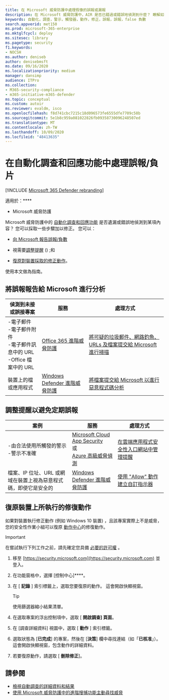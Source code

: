 ```yaml
---
title: 在 Microsoft 威脅防護中處理假像的誤報或漏報
description: 在 Microsoft 威脅防護中，AIR 是否已錯過或錯誤地偵測到什麼？ 瞭解如何將誤報或錯誤否定提交給 Microsoft 進行分析。
keywords: 自動化，調查，警示，觸發器，動作，修正，誤報，誤報，false 負數
search.appverid: met150
ms.prod: microsoft-365-enterprise
ms.mktglfcycl: deploy
ms.sitesec: library
ms.pagetype: security
f1.keywords:
- NOCSH
ms.author: deniseb
author: denisebmsft
ms.date: 09/16/2020
ms.localizationpriority: medium
manager: dansimp
audience: ITPro
ms.collection:
- M365-security-compliance
- m365-initiative-m365-defender
ms.topic: conceptual
ms.custom: autoir
ms.reviewer: evaldm, isco
ms.openlocfilehash: f8d741cbc7215c18d096573fe6555dfe7709c58b
ms.sourcegitcommit: 5e1b8c959a081022826fb09358730096248507ed
ms.translationtype: MT
ms.contentlocale: zh-TW
ms.lasthandoff: 10/09/2020
ms.locfileid: "48413635"
---
```

# <a name="handle-false-positivesnegatives-in-automated-investigation-and-response-capabilities"></a>在自動化調查和回應功能中處理誤報/負片

[!INCLUDE [Microsoft 365 Defender rebranding](../includes/microsoft-defender.md)]


適用於：****
- Microsoft 威脅防護

Microsoft 威脅防護中的 [自動化調查和回應功能](mtp-autoir.md) 是否遺漏或錯誤地偵測到某項內容？ 您可以採取一些步驟加以修正。 您可以：

- [向 Microsoft 報告誤報/負數](#report-a-false-positivenegative-to-microsoft-for-analysis)

- 視需要[調整提醒](#adjust-an-alert-to-prevent-false-positives-from-recurring) () ;和 

- [復原對裝置採取的修正動作](#undo-a-remediation-action-that-was-taken-on-a-device)。 

使用本文做為指南。 

## <a name="report-a-false-positivenegative-to-microsoft-for-analysis"></a>將誤報報告給 Microsoft 進行分析

|偵測到未接或誤接專案 |服務  |處理方式  |
|---------|---------|---------|
|-電子郵件 <br/>-電子郵件附件 <br/>-電子郵件訊息中的 URL<br/>-Office 檔案中的 URL      |[Office 365 進階威脅防護](https://docs.microsoft.com/microsoft-365/security/office-365-security/office-365-atp)        |[將可疑的垃圾郵件、網路釣魚、URLs 及檔案提交給 Microsoft 進行掃描](https://docs.microsoft.com/microsoft-365/security/office-365-security/admin-submission)         |
|裝置上的檔或應用程式    |[Windows Defender 進階威脅防護](https://docs.microsoft.com/windows/security/threat-protection)         |[將檔案提交給 Microsoft 以進行惡意程式碼分析](https://www.microsoft.com/wdsi/filesubmission)         |

## <a name="adjust-an-alert-to-prevent-false-positives-from-recurring"></a>調整提醒以避免定期誤報

|案例 |服務 |處理方式 |
|--------|--------|--------|
|-由合法使用所觸發的警示 <br/>-警示不准確    |[Microsoft Cloud App Security](https://docs.microsoft.com/cloud-app-security)<br/> 或 <br/>[Azure 高級威脅偵測](https://docs.microsoft.com/azure/security/fundamentals/threat-detection)         |[在雲端應用程式安全性入口網站中管理提醒](https://docs.microsoft.com/cloud-app-security/managing-alerts)         |
|檔案、IP 位址、URL 或網域在裝置上視為惡意程式碼，即使它是安全的|[Windows Defender 進階威脅防護](https://docs.microsoft.com/windows/security/threat-protection) |[使用 "Allow" 動作建立自訂指示器](https://docs.microsoft.com/windows/security/threat-protection/microsoft-defender-atp/manage-indicators) |


## <a name="undo-a-remediation-action-that-was-taken-on-a-device"></a>復原裝置上所執行的修復動作

如果對裝置執行修正動作 (例如 Windows 10 裝置) ，且該專案實際上不是威脅，您的安全性作業小組可以復原 [動作中心](mtp-action-center.md)的修復動作。

> [!IMPORTANT]
> 在嘗試執行下列工作之前，請先確定您具備 [必要的許可權](mtp-action-center.md#required-permissions-for-action-center-tasks) 。

1. 移至 [https://security.microsoft.com](https://security.microsoft.com) 並登入。 

2. 在功能窗格中，選擇 [控制中心]****。 

3. 在 [ **記錄** ] 索引標籤上，選取您要復原的動作。 這會開啟快顯視窗。<br/>
    > [!TIP]
    > 使用篩選器縮小結果清單。 

4. 在選取專案的浮出控制項中，選取 [ **開啟調查] 頁面**。

5. 在 [調查詳細資料] 視圖中，選取 [ **動作** ] 索引標籤。

6. 選取狀態為 [**已完成**] 的專案，然後在 [**決策**] 欄中尋找連結（如「**已核准**」）。 這會開啟快顯視窗，包含動作的詳細資料。

7. 若要復原動作，請選取 [ **刪除修正**]。

## <a name="see-also"></a>請參閱

- [檢視自動調查的詳細資料和結果](mtp-autoir-results.md)
- [使用 Microsoft 威脅防護中的進階搜捕功能主動尋找威脅](advanced-hunting-overview.md)

